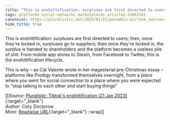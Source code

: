 ```yaml
---
title: "This is enshittification: surpluses are first directed to users; then, ..."
tags: platforms social-networks marketplaces articles-24061541
canonical: https://pluralistic.net/2023/01/21/potemkin-ai/?utm_source=substack&utm_medium=email
hide_title: true
---
```


This is enshittification: surpluses are first directed to users; then, once they're locked in, surpluses go to suppliers; then once *they're* locked in, the surplus is handed to shareholders and the platform becomes a useless pile of shit. From mobile app stores to Steam, from Facebook to Twitter, this is the enshittification lifecycle.

This is why – as Cat Valente wrote in her magesterial pre-Christmas essay – platforms like Prodigy transformed themselves overnight, from a place where you went for social connection to a place where you were expected to "stop talking to each other and start buying things"


[[_Source_: [Pluralistic: Tiktok's enshittification (21 Jan 2023)](https://pluralistic.net/2023/01/21/potemkin-ai/?utm_source=substack&utm_medium=email){:target="_blank"}<br>
_Author_: Cory Doctorow<br>
_More_: [Readwise URL](https://readwise.io/open/470470821){:target="_blank"}
::wrap]]